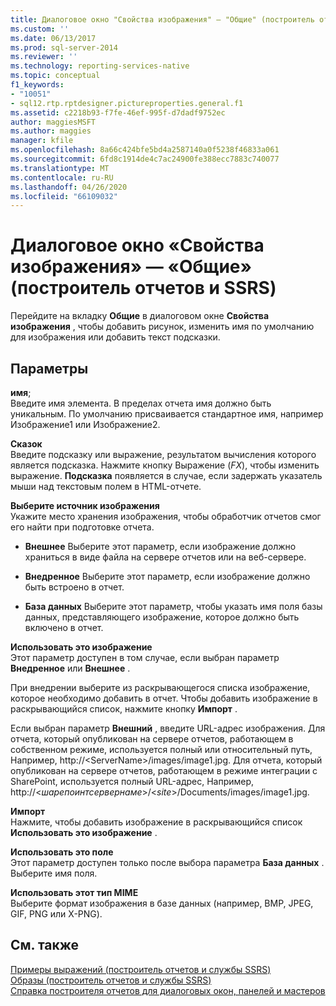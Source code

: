 ```yaml
---
title: Диалоговое окно "Свойства изображения" — "Общие" (построитель отчетов и службы SSRS) | Документация Майкрософт
ms.custom: ''
ms.date: 06/13/2017
ms.prod: sql-server-2014
ms.reviewer: ''
ms.technology: reporting-services-native
ms.topic: conceptual
f1_keywords:
- "10051"
- sql12.rtp.rptdesigner.pictureproperties.general.f1
ms.assetid: c2218b93-f7fe-46ef-995f-d7dadf9752ec
author: maggiesMSFT
ms.author: maggies
manager: kfile
ms.openlocfilehash: 8a66c424bfe5bd4a2587140a0f5238f46833a061
ms.sourcegitcommit: 6fd8c1914de4c7ac24900fe388ecc7883c740077
ms.translationtype: MT
ms.contentlocale: ru-RU
ms.lasthandoff: 04/26/2020
ms.locfileid: "66109032"
---
```

# <a name="image-properties-dialog-box-general-report-builder-and-ssrs"></a>Диалоговое окно «Свойства изображения» — «Общие» (построитель отчетов и SSRS)
  Перейдите на вкладку **Общие** в диалоговом окне **Свойства изображения** , чтобы добавить рисунок, изменить имя по умолчанию для изображения или добавить текст подсказки.  
  
## <a name="options"></a>Параметры  
 **имя**;  
 Введите имя элемента. В пределах отчета имя должно быть уникальным. По умолчанию присваивается стандартное имя, например Изображение1 или Изображение2.  
  
 **Сказок**  
 Введите подсказку или выражение, результатом вычисления которого является подсказка. Нажмите кнопку Выражение (*FX*), чтобы изменить выражение. **Подсказка** появляется в случае, если задержать указатель мыши над текстовым полем в HTML-отчете.  
  
 **Выберите источник изображения**  
 Укажите место хранения изображения, чтобы обработчик отчетов смог его найти при подготовке отчета.  
  
-   **Внешнее** Выберите этот параметр, если изображение должно храниться в виде файла на сервере отчетов или на веб-сервере.  
  
-   **Внедренное** Выберите этот параметр, если изображение должно быть встроено в отчет.  
  
-   **База данных** Выберите этот параметр, чтобы указать имя поля базы данных, представляющего изображение, которое должно быть включено в отчет.  
  
 **Использовать это изображение**  
 Этот параметр доступен в том случае, если выбран параметр **Внедренное** или **Внешнее** .  
  
 При внедрении выберите из раскрывающегося списка изображение, которое необходимо добавить в отчет. Чтобы добавить изображение в раскрывающийся список, нажмите кнопку **Импорт** .  
  
 Если выбран параметр **Внешний** , введите URL-адрес изображения. Для отчета, который опубликован на сервере отчетов, работающем в собственном режиме, используется полный или относительный путь, Например, http://\<ServerName>/images/image1.jpg. Для отчета, который опубликован на сервере отчетов, работающем в режиме интеграции с SharePoint, используется полный URL-адрес, Например, http://\<*шарепоинтсервернаме*>/\<*site*>/Documents/images/image1.jpg.  
  
 **Импорт**  
 Нажмите, чтобы добавить изображение в раскрывающийся список **Использовать это изображение** .  
  
 **Использовать это поле**  
 Этот параметр доступен только после выбора параметра **База данных** . Выберите имя поля.  
  
 **Использовать этот тип MIME**  
 Выберите формат изображения в базе данных (например, BMP, JPEG, GIF, PNG или X-PNG).  
  
## <a name="see-also"></a>См. также  
 [Примеры выражений (построитель отчетов и службы SSRS)](report-design/expression-examples-report-builder-and-ssrs.md)   
 [Образы &#40;построитель отчетов и службы SSRS&#41;](report-design/images-report-builder-and-ssrs.md)   
 [Справка построителя отчетов для диалоговых окон, панелей и мастеров](../../2014/reporting-services/report-builder-help-for-dialog-boxes-panes-and-wizards.md)  
  
  
